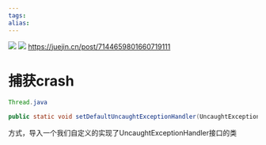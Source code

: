 ```yaml
---
tags: 
alias:
---
```

![](http://hi.csdn.net/attachment/201202/14/0_1329225045x1gB.gif)
![](http://hi.csdn.net/attachment/201202/14/0_1329225045x1gB.gif)
https://juejin.cn/post/7144659801660719111



# 捕获crash
```java
Thread.java

public static void setDefaultUncaughtExceptionHandler(UncaughtExceptionHandler eh)
```
方式，导入一个我们自定义的实现了UncaughtExceptionHandler接口的类
